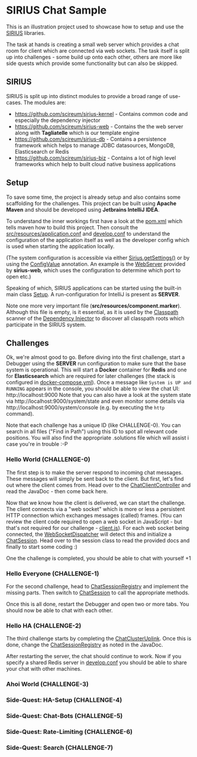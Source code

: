 # SIRIUS Chat Sample

This is an illustration project used to showcase how to setup and use the
[SIRIUS](https://github.com/scireum/sirius-kernel) libraries.

The task at hands is creating a small web server which provides a chat room
for client which are connected via web sockets. The task itself is split up
into challenges - some build up onto each other, others are more like side
quests which provide some functionality but can also be skipped.

## SIRIUS

SIRIUS is split up into distinct modules to provide a broad range of use-cases.
The modules are:
* https://github.com/scireum/sirius-kernel - Contains common code and especially the dependency injector
* https://github.com/scireum/sirius-web - Contains the the web server along with **Tagliatelle** which is our template engine
* https://github.com/scireum/sirius-db - Contains a persistence framework which helps to manage JDBC datasources, MongoDB, Elasticsearch or Redis
* https://github.com/scireum/sirius-biz - Contains a lot of high level frameworks which help to built cloud native business applications

## Setup

To save some time, the project is already setup and also contains some scaffolding for the
challenges. This project can be built using **Apache Maven** and should be developed using
**Jetbrains IntelliJ IDEA**.

To understand the inner workings first have a look at the [pom.xml](pom.xml) which tells
maven how to build this project. Then consult the [src/resources/application.conf](src/resources/application.conf)
and [develop.conf](develop.conf) to understand the configuration of the application itself
as well as the developer config which is used when starting the application locally.

(The system configuration is accessible via either [Sirius.getSettings()](https://github.com/scireum/sirius-kernel/blob/master/src/main/java/sirius/kernel/Sirius.java#L607)
or by using the [ConfigValue](https://github.com/scireum/sirius-kernel/blob/master/src/main/java/sirius/kernel/di/std/ConfigValue.java) annotation.
An example is the [WebServer](https://github.com/scireum/sirius-web/blob/master/src/main/java/sirius/web/http/WebServer.java#L82)
provided by **sirius-web**, which uses the configuration to determine which port to 
open etc.)

Speaking of which, SIRIUS applications can be started using the built-in main class
[Setup](https://github.com/scireum/sirius-kernel/blob/master/src/main/java/sirius/kernel/Setup.java).
A run-configuration for IntelliJ is present as **SERVER**.

Note one more very important file (**src/resources/component.marker**). Although this file
is empty, is it essential, as it is used by the [Classpath](https://github.com/scireum/sirius-kernel/blob/master/src/main/java/sirius/kernel/Classpath.java)
scanner of the [Dependency Injector](https://github.com/scireum/sirius-kernel/blob/master/src/main/java/sirius/kernel/di/Injector.java)
to discover all classpath roots which participate in the SIRIUS system.

## Challenges

Ok, we're almost good to go. Before diving into the first challenge, start a Debugger using the
**SERVER** run configuration to make sure that the base system is operational. This will start
a **Docker** container for **Redis** and one for **Elasticsearch** which are required for later
challenges (the stack is configured in [docker-compose.yml](docker-compose.yml)). Once a message
like `System is UP and RUNNING` appears in the console, you should be able to view the chat UI: http://localhost:9000
Note that you can also have a look at the system state via http://localhost:9000/system/state and
even monitor some details via http://localhost:9000/system/console (e.g. by executing the `http` command). 

Note that each challenge has a unique ID (like CHALLENGE-0). You can search in all files ("Find in Path")
using this ID to spot all relevant code positions. You will also find the appropriate .solutions file
which will assist i case you're in trouble :-P

### Hello World (CHALLENGE-0)

The first step is to make the server respond to incoming chat messages. These messages will
simply be sent back to the client. But first, let's find out where the client comes from. Head
over to the [ChatClientController](src/main/java/client/ChatClientController.java) and read the
JavaDoc - then come back here. 

Now that we know how the client is delivered, we can start the challenge. The client connects via
a "web socket" which is more or less a persistent HTTP connection which exchanges messages (called)
frames. (You can review the client code required to open a web socket in JavaScript - but that's
not required for our challenge - [client.js](src/main/resources/assets/client/client.js)). For each
web socket being connected, the [WebSocketDispatcher](src/main/java/server/WebSocketDispatcher.java)
will detect this and initialize a [ChatSession](src/main/java/server/ChatSession.java). Head over
to the session class to read the provided docs and finally to start some coding :)

One the challenge is completed, you should be able to chat with yourself +1

### Hello Everyone (CHALLENGE-1)

For the second challenge, head to [ChatSessionRegistry](src/main/java/server/ChatSessionRegistry.java) and
implement the missing parts. Then switch to [ChatSession](src/main/java/server/ChatSession.java) to call
the appropriate methods.

Once this is all done, restart the Debugger and open two or more tabs. You should now be able to chat
with each other.

### Hello HA (CHALLENGE-2)

The third challenge starts by completing the [ChatClusterUplink](src/main/java/server/ChatClusterUplink.java).
Once this is done, change the [ChatSessionRegistry](src/main/java/server/ChatSessionRegistry.java) as noted
in the JavaDoc.

After restarting the server, the chat should continue to work. Now if you specify a shared Redis server in
[develop.conf](develop.conf) you should be able to share your chat with other machines.

### Ahoi World (CHALLENGE-3)


### Side-Quest: HA-Setup (CHALLENGE-4)

### Side-Quest: Chat-Bots (CHALLENGE-5)

### Side-Quest: Rate-Limiting (CHALLENGE-6)

### Side-Quest: Search (CHALLENGE-7) 
